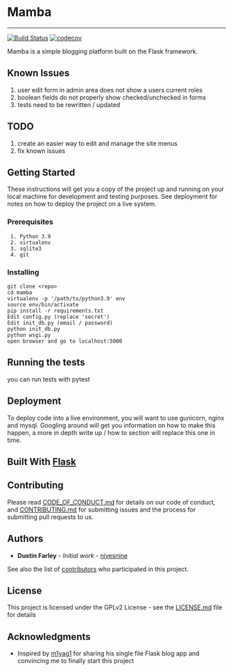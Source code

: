 # Mamba
------------
[![Build Status](https://travis-ci.org/nivesnine/mamba.svg?branch=master)](https://travis-ci.org/nivesnine/mamba)
[![codecov](https://codecov.io/gh/nivesnine/mamba/branch/master/graph/badge.svg)](https://codecov.io/gh/nivesnine/mamba)

Mamba is a simple blogging platform built on the Flask framework.

## Known Issues

1) user edit form in admin area does not show a users current roles
2) boolean fields do not properly show checked/unchecked in forms
3) tests need to be rewritten / updated

## TODO

1) create an easier way to edit and manage the site menus
2) fix known issues

## Getting Started

These instructions will get you a copy of the project up and running on your local machine for development and testing purposes. See deployment for notes on how to deploy the project on a live system.

### Prerequisites
```
 1. Python 3.9
 2. virtualenv
 3. sqlite3
 4. git 
```

### Installing

```
git clone <repo>
cd mamba
virtualenv -p '/path/to/python3.9' env
source env/bin/activate
pip install -r requirements.txt
Edit config.py (replace 'secret')
Edit init_db.py (email / password)
python init_db.py
python wsgi.py
open browser and go to localhost:5000
```

## Running the tests

you can run tests with pytest

## Deployment

To deploy code into a live environment, you will want to use gunicorn, nginx and mysql. Googling around will get you information on how to make this happen, a more in depth write up / how to section will replace this one in time.

## Built With [Flask](http://flask.pocoo.org/)

## Contributing

Please read [CODE_OF_CONDUCT.md](CODE_OF_CONDUCT.md) for details on our code of conduct, and [CONTRIBUTING.md](CONTRIBUTING.md) for submitting issues and the process for submitting pull requests to us.

## Authors

* **Dustin Farley** - *Initial work* - [nivesnine](https://github.com/nivesnine)

See also the list of [contributors](https://github.com/nivesnine/mamba/contributors) who participated in this project.

## License
This project is licensed under the GPLv2 License - see the [LICENSE.md](LICENSE.md) file for details

## Acknowledgments

* Inspired by [m1yag1](https://github.com/m1yag1) for sharing his single file Flask blog app and convincing me to finally start this project
